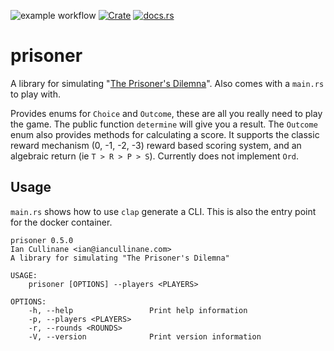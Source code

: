 ![example workflow](https://github.com/iancullinane/prisoner-rust/actions/workflows/publish-crate.yml/badge.svg)
[![Crate](https://img.shields.io/crates/v/prisoner)](https://crates.io/crates/prisoner)
[![docs.rs](https://img.shields.io/docsrs/prisoner?color=blue)](https://docs.rs/prisoner)

prisoner
========

A library for simulating "[The Prisoner's Dilemna](https://en.wikipedia.org/wiki/Prisoner%27s_dilemma)". Also comes with a `main.rs` to play with. 

Provides enums for `Choice` and `Outcome`, these are all you really need to play the game. The public function `determine` will give you a result. The `Outcome` enum also provides methods for calculating a score. It supports the classic reward mechanism (0, -1, -2, -3) reward based scoring system, and an algebraic return (ie `T > R > P > S`). Currently does not implement `Ord`.

## Usage

`main.rs` shows how to use `clap` generate a CLI. This is also the entry point for the docker container.

```
prisoner 0.5.0
Ian Cullinane <ian@iancullinane.com>
A library for simulating "The Prisoner's Dilemna"

USAGE:
    prisoner [OPTIONS] --players <PLAYERS>

OPTIONS:
    -h, --help                 Print help information
    -p, --players <PLAYERS>    
    -r, --rounds <ROUNDS>      
    -V, --version              Print version information
```
